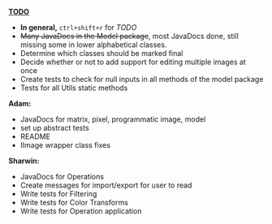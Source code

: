 **<u>TODO</u>**
<ul>
<li>
<b>In general,</b> <code>ctrl+shift+r</code> for <i>TODO</i></li>
<li>
<strike>Many JavaDocs in the Model package</strike>, most JavaDocs done, still missing some in lower
alphabetical classes.
</li>
<li>
Determine which classes should be marked final
</li>
<li>
Decide whether or not to add support for editing multiple images at once</li>
<li>
Create tests to check for null inputs in all methods of the model package</li>
<li>
Tests for all Utils static methods</li></ul>

<b>Adam:</b> <ul>
<li>
JavaDocs for matrix, pixel, programmatic image, model</li>
<li>
set up abstract tests</li>
<li>
README</li>
<li>
IImage wrapper class fixes</li></ul>
<b>Sharwin:</b> <ul>
<li> JavaDocs for Operations </li>
<li> Create messages for import/export for user to read</li>
<li> Write tests for Filtering</li>
<li> Write tests for Color Transforms</li>
<li> Write tests for Operation application</li>
</ul>